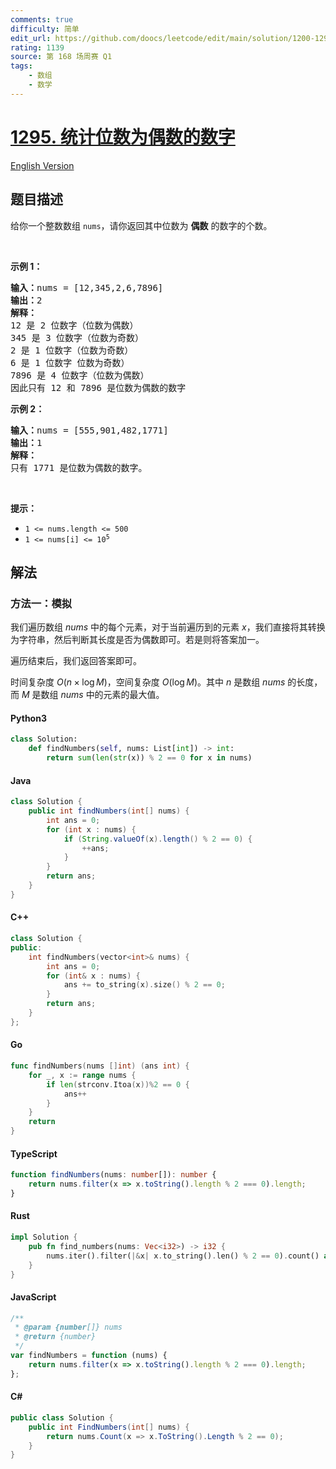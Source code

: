```yaml
---
comments: true
difficulty: 简单
edit_url: https://github.com/doocs/leetcode/edit/main/solution/1200-1299/1295.Find%20Numbers%20with%20Even%20Number%20of%20Digits/README.md
rating: 1139
source: 第 168 场周赛 Q1
tags:
    - 数组
    - 数学
---
```


<!-- problem:start -->

# [1295. 统计位数为偶数的数字](https://leetcode.cn/problems/find-numbers-with-even-number-of-digits)

[English Version](/solution/1200-1299/1295.Find%20Numbers%20with%20Even%20Number%20of%20Digits/README_EN.md)

## 题目描述

<!-- description:start -->

<p>给你一个整数数组&nbsp;<code>nums</code>，请你返回其中位数为&nbsp;<strong>偶数</strong>&nbsp;的数字的个数。</p>

<p>&nbsp;</p>

<p><strong>示例 1：</strong></p>

<pre>
<strong>输入：</strong>nums = [12,345,2,6,7896]
<strong>输出：</strong>2
<strong>解释：
</strong>12 是 2 位数字（位数为偶数）&nbsp;
345 是 3 位数字（位数为奇数）&nbsp;&nbsp;
2 是 1 位数字（位数为奇数）&nbsp;
6 是 1 位数字 位数为奇数）&nbsp;
7896 是 4 位数字（位数为偶数）&nbsp;&nbsp;
因此只有 12 和 7896 是位数为偶数的数字
</pre>

<p><strong>示例 2：</strong></p>

<pre>
<strong>输入：</strong>nums = [555,901,482,1771]
<strong>输出：</strong>1 
<strong>解释： </strong>
只有 1771 是位数为偶数的数字。
</pre>

<p>&nbsp;</p>

<p><strong>提示：</strong></p>

<ul>
	<li><code>1 &lt;= nums.length &lt;= 500</code></li>
	<li><code>1 &lt;= nums[i] &lt;= 10<sup>5</sup></code></li>
</ul>

<!-- description:end -->

## 解法

<!-- solution:start -->

### 方法一：模拟

我们遍历数组 $\textit{nums}$ 中的每个元素，对于当前遍历到的元素 $x$，我们直接将其转换为字符串，然后判断其长度是否为偶数即可。若是则将答案加一。

遍历结束后，我们返回答案即可。

时间复杂度 $O(n \times \log M)$，空间复杂度 $O(\log M)$。其中 $n$ 是数组 $\textit{nums}$ 的长度，而 $M$ 是数组 $\textit{nums}$ 中的元素的最大值。

<!-- tabs:start -->

#### Python3

```python
class Solution:
    def findNumbers(self, nums: List[int]) -> int:
        return sum(len(str(x)) % 2 == 0 for x in nums)
```

#### Java

```java
class Solution {
    public int findNumbers(int[] nums) {
        int ans = 0;
        for (int x : nums) {
            if (String.valueOf(x).length() % 2 == 0) {
                ++ans;
            }
        }
        return ans;
    }
}
```

#### C++

```cpp
class Solution {
public:
    int findNumbers(vector<int>& nums) {
        int ans = 0;
        for (int& x : nums) {
            ans += to_string(x).size() % 2 == 0;
        }
        return ans;
    }
};
```

#### Go

```go
func findNumbers(nums []int) (ans int) {
	for _, x := range nums {
		if len(strconv.Itoa(x))%2 == 0 {
			ans++
		}
	}
	return
}
```

#### TypeScript

```ts
function findNumbers(nums: number[]): number {
    return nums.filter(x => x.toString().length % 2 === 0).length;
}
```

#### Rust

```rust
impl Solution {
    pub fn find_numbers(nums: Vec<i32>) -> i32 {
        nums.iter().filter(|&x| x.to_string().len() % 2 == 0).count() as i32
    }
}
```

#### JavaScript

```js
/**
 * @param {number[]} nums
 * @return {number}
 */
var findNumbers = function (nums) {
    return nums.filter(x => x.toString().length % 2 === 0).length;
};
```

#### C#

```cs
public class Solution {
    public int FindNumbers(int[] nums) {
        return nums.Count(x => x.ToString().Length % 2 == 0);
    }
}
```

<!-- tabs:end -->

<!-- solution:end -->

<!-- problem:end -->
